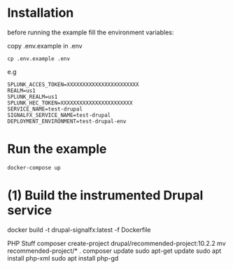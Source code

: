 # Installation

before running the example fill the environment variables:

copy .env.example in .env 

```
cp .env.example .env
```

e.g
```
SPLUNK_ACCES_TOKEN=XXXXXXXXXXXXXXXXXXXXXXX
REALM=us1
SPLUNK_REALM=us1
SPLUNK_HEC_TOKEN=XXXXXXXXXXXXXXXXXXXXXXX
SERVICE_NAME=test-drupal
SIGNALFX_SERVICE_NAME=test-drupal
DEPLOYMENT_ENVIRONMENT=test-drupal-env

```

# Run the example

```
docker-compose up
```


# (1) Build the instrumented Drupal service
docker build -t drupal-signalfx:latest -f Dockerfile

PHP Stuff
composer create-project drupal/recommended-project:10.2.2
mv recommended-project/* .
composer update
sudo apt-get update
sudo apt install php-xml
sudo apt install php-gd